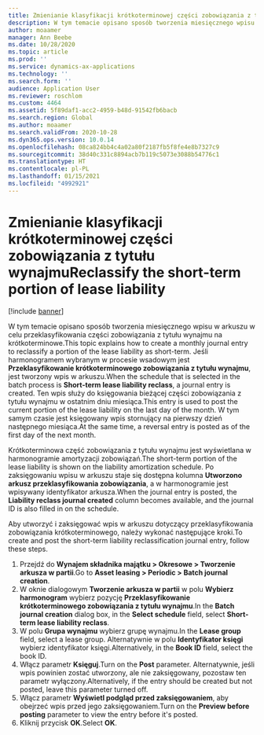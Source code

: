 ```yaml
---
title: Zmienianie klasyfikacji krótkoterminowej części zobowiązania z tytułu wynajmu
description: W tym temacie opisano sposób tworzenia miesięcznego wpisu w arkuszu w celu przeklasyfikowania części zobowiązania z tytułu wynajmu na krótkoterminowe.
author: moaamer
manager: Ann Beebe
ms.date: 10/28/2020
ms.topic: article
ms.prod: ''
ms.service: dynamics-ax-applications
ms.technology: ''
ms.search.form: ''
audience: Application User
ms.reviewer: roschlom
ms.custom: 4464
ms.assetid: 5f89daf1-acc2-4959-b48d-91542fb6bacb
ms.search.region: Global
ms.author: moaamer
ms.search.validFrom: 2020-10-28
ms.dyn365.ops.version: 10.0.14
ms.openlocfilehash: 08ca824bb4c4a02a80f2187fb5f8fe4e8b7327c9
ms.sourcegitcommit: 38d40c331c8894acb7b119c5073e3088b54776c1
ms.translationtype: HT
ms.contentlocale: pl-PL
ms.lasthandoff: 01/15/2021
ms.locfileid: "4992921"
---
```

# <a name="reclassify-the-short-term-portion-of-lease-liability"></a><span data-ttu-id="4d7f3-103">Zmienianie klasyfikacji krótkoterminowej części zobowiązania z tytułu wynajmu</span><span class="sxs-lookup"><span data-stu-id="4d7f3-103">Reclassify the short-term portion of lease liability</span></span>

[!include [banner](../includes/banner.md)]

<span data-ttu-id="4d7f3-104">W tym temacie opisano sposób tworzenia miesięcznego wpisu w arkuszu w celu przeklasyfikowania części zobowiązania z tytułu wynajmu na krótkoterminowe.</span><span class="sxs-lookup"><span data-stu-id="4d7f3-104">This topic explains how to create a monthly journal entry to reclassify a portion of the lease liability as short-term.</span></span> <span data-ttu-id="4d7f3-105">Jeśli harmonogramem wybranym w procesie wsadowym jest **Przeklasyfikowanie krótkoterminowego zobowiązania z tytułu wynajmu**, jest tworzony wpis w arkuszu.</span><span class="sxs-lookup"><span data-stu-id="4d7f3-105">When the schedule that is selected in the batch process is **Short-term lease liability reclass**, a journal entry is created.</span></span> <span data-ttu-id="4d7f3-106">Ten wpis służy do księgowania bieżącej części zobowiązania z tytułu wynajmu w ostatnim dniu miesiąca.</span><span class="sxs-lookup"><span data-stu-id="4d7f3-106">This entry is used to post the current portion of the lease liability on the last day of the month.</span></span> <span data-ttu-id="4d7f3-107">W tym samym czasie jest księgowany wpis stornujący na pierwszy dzień następnego miesiąca.</span><span class="sxs-lookup"><span data-stu-id="4d7f3-107">At the same time, a reversal entry is posted as of the first day of the next month.</span></span>

<span data-ttu-id="4d7f3-108">Krótkoterminowa część zobowiązania z tytułu wynajmu jest wyświetlana w harmonogramie amortyzacji zobowiązań.</span><span class="sxs-lookup"><span data-stu-id="4d7f3-108">The short-term portion of the lease liability is shown on the liability amortization schedule.</span></span> <span data-ttu-id="4d7f3-109">Po zaksięgowaniu wpisu w arkuszu staje się dostępna kolumna **Utworzono arkusz przeklasyfikowania zobowiązania**, a w harmonogramie jest wpisywany identyfikator arkusza.</span><span class="sxs-lookup"><span data-stu-id="4d7f3-109">When the journal entry is posted, the **Liability reclass journal created** column becomes available, and the journal ID is also filled in on the schedule.</span></span>

<span data-ttu-id="4d7f3-110">Aby utworzyć i zaksięgować wpis w arkuszu dotyczący przeklasyfikowania zobowiązania krótkoterminowego, należy wykonać następujące kroki.</span><span class="sxs-lookup"><span data-stu-id="4d7f3-110">To create and post the short-term liability reclassification journal entry, follow these steps.</span></span>

1. <span data-ttu-id="4d7f3-111">Przejdź do **Wynajem składnika majątku \> Okresowe \> Tworzenie arkusza w partii**.</span><span class="sxs-lookup"><span data-stu-id="4d7f3-111">Go to **Asset leasing \> Periodic \> Batch journal creation**.</span></span>
2. <span data-ttu-id="4d7f3-112">W oknie dialogowym **Tworzenie arkusza w partii** w polu **Wybierz harmonogram** wybierz pozycję **Przeklasyfikowanie krótkoterminowego zobowiązania z tytułu wynajmu**.</span><span class="sxs-lookup"><span data-stu-id="4d7f3-112">In the **Batch journal creation** dialog box, in the **Select schedule** field, select **Short-term lease liability reclass**.</span></span>
3. <span data-ttu-id="4d7f3-113">W polu **Grupa wynajmu** wybierz grupę wynajmu.</span><span class="sxs-lookup"><span data-stu-id="4d7f3-113">In the **Lease group** field, select a lease group.</span></span> <span data-ttu-id="4d7f3-114">Alternatywnie w polu **Identyfikator księgi** wybierz identyfikator księgi.</span><span class="sxs-lookup"><span data-stu-id="4d7f3-114">Alternatively, in the **Book ID** field, select the book ID.</span></span>
4. <span data-ttu-id="4d7f3-115">Włącz parametr **Księguj**.</span><span class="sxs-lookup"><span data-stu-id="4d7f3-115">Turn on the **Post** parameter.</span></span> <span data-ttu-id="4d7f3-116">Alternatywnie, jeśli wpis powinien zostać utworzony, ale nie zaksięgowany, pozostaw ten parametr wyłączony.</span><span class="sxs-lookup"><span data-stu-id="4d7f3-116">Alternatively, if the entry should be created but not posted, leave this parameter turned off.</span></span>
5. <span data-ttu-id="4d7f3-117">Włącz parametr **Wyświetl podgląd przed zaksięgowaniem**, aby obejrzeć wpis przed jego zaksięgowaniem.</span><span class="sxs-lookup"><span data-stu-id="4d7f3-117">Turn on the **Preview before posting** parameter to view the entry before it's posted.</span></span>
6. <span data-ttu-id="4d7f3-118">Kliknij przycisk **OK**.</span><span class="sxs-lookup"><span data-stu-id="4d7f3-118">Select **OK**.</span></span>
